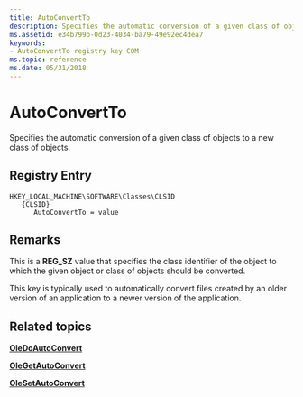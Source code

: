 ```yaml
---
title: AutoConvertTo
description: Specifies the automatic conversion of a given class of objects to a new class of objects.
ms.assetid: e34b799b-0d23-4034-ba79-49e92ec4dea7
keywords:
- AutoConvertTo registry key COM
ms.topic: reference
ms.date: 05/31/2018
---
```


# AutoConvertTo

Specifies the automatic conversion of a given class of objects to a new class of objects.

## Registry Entry

```
HKEY_LOCAL_MACHINE\SOFTWARE\Classes\CLSID
   {CLSID}
      AutoConvertTo = value
```

## Remarks

This is a **REG\_SZ** value that specifies the class identifier of the object to which the given object or class of objects should be converted.

This key is typically used to automatically convert files created by an older version of an application to a newer version of the application.

## Related topics

<dl> <dt>

[**OleDoAutoConvert**](/windows/desktop/api/Ole2/nf-ole2-oledoautoconvert)
</dt> <dt>

[**OleGetAutoConvert**](/windows/desktop/api/Ole2/nf-ole2-olegetautoconvert)
</dt> <dt>

[**OleSetAutoConvert**](/windows/desktop/api/Ole2/nf-ole2-olesetautoconvert)
</dt> </dl>

 

 




